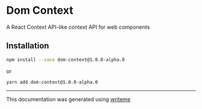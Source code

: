 # Dom Context

A React Context API-like context API for web components

## Installation

```bash
npm install --save dom-context@1.0.0-alpha.0
```
or
```bash
yarn add dom-context@1.0.0-alpha.0
```

---
This documentation was generated using [writeme](https://www.npmjs.com/package/@pshaw/writeme)
